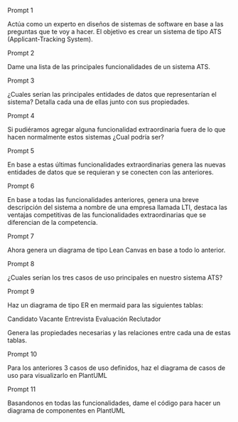 Prompt 1

Actúa como un experto en diseños de sistemas de software en base a las preguntas que te voy a hacer. El objetivo es crear un sistema de tipo ATS (Applicant-Tracking System).

Prompt 2

Dame una lista de las principales funcionalidades de un sistema ATS.

Prompt 3

¿Cuales serían las principales entidades de datos que representarían el sistema? Detalla cada una de ellas junto con sus propiedades.

Prompt 4

Si pudiéramos agregar alguna funcionalidad extraordinaria fuera de lo que hacen normalmente estos sistemas ¿Cual podría ser?

Prompt 5

En base a estas últimas funcionalidades extraordinarias genera las nuevas entidades de datos que se requieran y se conecten con las anteriores.

Prompt 6

En base a todas las funcionalidades anteriores, genera una breve descripción del sistema a nombre de una empresa llamada LTI, destaca las ventajas competitivas de las funcionalidades extraordinarias que se diferencian de la competencia.

Prompt 7

Ahora genera un diagrama de tipo Lean Canvas en base a todo lo anterior.

Prompt 8

¿Cuales serían los tres casos de uso principales en nuestro sistema ATS?

Prompt 9

Haz un diagrama de tipo ER en mermaid para las siguientes tablas:

Candidato
Vacante
Entrevista
Evaluación
Reclutador

Genera las propiedades necesarias y las relaciones entre cada una de estas tablas.

Prompt 10

Para los anteriores 3 casos de uso definidos, haz el diagrama de casos de uso para visualizarlo en PlantUML

Prompt 11

Basandonos en todas las funcionalidades, dame el código para hacer un diagrama de componentes en PlantUML

